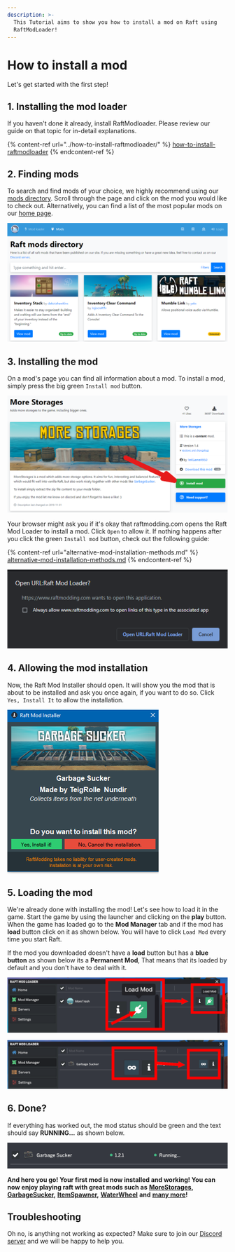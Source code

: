 ```yaml
---
description: >-
  This Tutorial aims to show you how to install a mod on Raft using
  RaftModLoader!
---
```


# How to install a mod

Let's get started with the first step!

## 1. Installing the mod loader

If you haven't done it already, install RaftModloader. Please review our guide on that topic for in-detail explanations.

{% content-ref url="../how-to-install-raftmodloader/" %}
[how-to-install-raftmodloader](../how-to-install-raftmodloader/)
{% endcontent-ref %}

## 2. Finding mods

To search and find mods of your choice, we highly recommend using our [mods directory](https://www.raftmodding.com/mods). Scroll through the page and click on the mod you would like to check out. Alternatively, you can find a list of the most popular mods on our [home page](https://www.raftmodding.com/).

![The mods directory - use the search bar to find a specific mod or just browse through the list](../../.gitbook/assets/directory.PNG)

## 3. Installing the mod

On a mod's page you can find all information about a mod. To install a mod, simply press the big green `Install mod` button.

![](<../../.gitbook/assets/image (10).png>)

Your browser might ask you if it's okay that raftmodding.com opens the Raft Mod Loader to install a mod. Click `Open` to allow it. If nothing happens after you click the green `Install mod` button, check out the following guide:

{% content-ref url="alternative-mod-installation-methods.md" %}
[alternative-mod-installation-methods.md](alternative-mod-installation-methods.md)
{% endcontent-ref %}

![The browser asks you to confirm opening the Mod Installer](<../../.gitbook/assets/image (6).png>)

## 4. Allowing the mod installation

Now, the Raft Mod Installer should open. It will show you the mod that is about to be installed and ask you once again, if you want to do so. Click `Yes, Install It` to allow the installation.

![The Raft Mod Installer asks you whether you want to install a specific mod.](../../.gitbook/assets/unknown.png)

## 5. Loading the mod

We're already done with installing the mod! Let's see how to load it in the game. Start the game by using the launcher and clicking on the **play** button. When the game has loaded go to the **Mod Manager** tab and if the mod has **load** button click on it as shown below. You will have to click `Load Mod` every time you start Raft.

If the mod you downloaded doesn't have a **load** button but has a **blue button** as shown below its a **Permanent Mod**, That means that its loaded by default and you don't have to deal with it.

![Click on Load Mod to load a mod.](../../.gitbook/assets/a.PNG)

![Permanent mods are loaded automatically](<../../.gitbook/assets/b (1).PNG>)

## 6. Done?

If everything has worked out, the mod status should be green and the text should say **RUNNING...** as shown below.

![Your mod should show a Running... status once it is loaded.](<../../.gitbook/assets/image (5).png>)

**And here you go! Your first mod is now installed and working! You can now enjoy playing raft with great mods such as** [**MoreStorages**](https://www.raftmodding.com/mods/morestorages)**,** [**GarbageSucker**](https://www.raftmodding.com/mods/garbagesucker)**,** [**ItemSpawner**](https://www.raftmodding.com/mods/itemspawner)**,** [**WaterWheel**](https://www.raftmodding.com/mods/waterwheel) **and** [**many more**](https://www.raftmodding.com/mods)**!**

## **Troubleshooting**

Oh no, is anything not working as expected? Make sure to join our [Discord server](https://raftmodding.com/discord) and we will be happy to help you.

